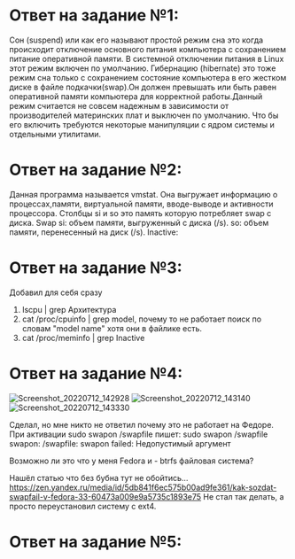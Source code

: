 # Ответ на задание №1:
Сон  (suspend) или как его называют простой режим сна это когда происходит отключение основного питания компьютера с сохранением питание оперативной памяти.
В системной отключении питания в Linux этот режим включен по умолчанию.
Гибернацию (hibernate) это тоже режим сна только с сохранением состояние компьютера в его  жестком диске в файле подкачки(swap).Он должен превышать или быть
равен оперативной памяти компьютера для корректной работы.Данный режим считается не совсем надежным в зависимости от производителей материнских плат и выключен
по умолчанию. Что бы его включить требуются некоторые манипуляции с ядром системы и отдельными утилитами.

# Ответ на задание №2:
Данная программа называется vmstat. Она выгружает информацию о процессах,памяти, виртуальной памяти, вводе-выводе и активности процессора.
Cтолбцы si и so это память которую потребляет swap  с диска.
Swap
si: объем памяти, выгруженный с диска (/s).
so: объем памяти, перенесенный на диск (/s).
Inactive:
# Ответ на задание №3:
Добавил для себя сразу 
1. lscpu | grep Архитектура
2. cat /proc/cpuinfo | grep model, почему то не работает поиск по словам "model name" хотя они в файлике есть.
3. cat /proc/meminfo | grep Inactive
# Ответ на задание №4:
![Screenshot_20220712_142928](https://user-images.githubusercontent.com/107581500/178482787-ea4be3b4-222d-4ab3-9016-ec3cdd54db98.jpg)
![Screenshot_20220712_143140](https://user-images.githubusercontent.com/107581500/178482791-e8d4bc74-a1ce-46bd-a9f1-ee00c44ce281.jpg)
![Screenshot_20220712_143330](https://user-images.githubusercontent.com/107581500/178482794-bece38de-3c0d-423b-a48e-3189762dee51.jpg)

Сделал, но мне никто не ответил почему это не работает на Федоре. 
При активации sudo swapon /swapfile пишет:
sudo swapon /swapfile
swapon: /swapfile: swapon failed: Недопустимый аргумент

Возможно ли это что у меня Fedora и - btrfs файловая система?

Нашёл статью что без бубна тут не обойтись…
https://zen.yandex.ru/media/id/5db841f6ec575b00ad9fe361/kak-sozdat-swapfail-v-fedora-33-60473a009e9a5735c1893e75
Не стал так делать, а просто переустановил систему с ext4.
# Ответ на задание №5:


